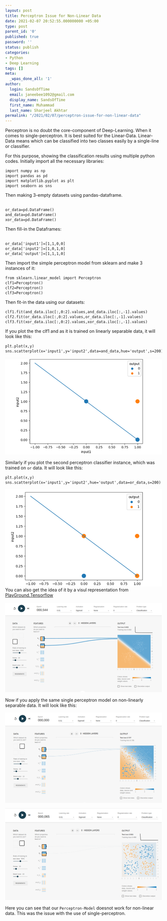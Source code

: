 ```yaml
---
layout: post
title: Perceptron Issue for Non-Linear Data
date: 2021-02-07 20:52:55.000000000 +05:00
type: post
parent_id: '0'
published: true
password: ''
status: publish
categories:
- Python
- Deep Learning
tags: []
meta:
  _wpas_done_all: '1'
author:
  login: SandsOfTime
  email: janeebee1092@gmail.com
  display_name: SandsOfTime
  first_name: Muhammad
  last_name: Sharjeel Akhtar
permalink: "/2021/02/07/perceptron-issue-for-non-linear-data"
---
```

Perceptron is no doubt the core-component of Deep-Learning. When it comes to single-perceptron. It is best suited for the Linear-Data. Linear-Data means which can be classified into two classes easily by a single-line or classifier. 

For this purpose, showing the classification results using multiple python codes. Initially import all the necessary libraries:

```
import numpy as np
import pandas as pd
import matplotlib.pyplot as plt
import seaborn as sns 

```
Then making 3-empty datasets using pandas-dataframe.
```

or_data=pd.DataFrame()
and_data=pd.DataFrame()
xor_data=pd.DataFrame()
```

Then fill-in the Dataframes:
```

or_data['input1']=[1,1,0,0]
or_data['input2']=[1,0,1,0]
or_data['output']=[1,1,1,0]
```

Then import the simple perceptron model from sklearn and make 3 instances of it:

```
from sklearn.linear_model import Perceptron
clf1=Perceptron()
clf2=Perceptron()
clf3=Perceptron()
```
Then fit-in the data using our datasets:

```
clf1.fit(and_data.iloc[:,0:2].values,and_data.iloc[:,-1].values)
clf2.fit(or_data.iloc[:,0:2].values,or_data.iloc[:,-1].values)
clf3.fit(xor_data.iloc[:,0:2].values,xor_data.iloc[:,-1].values)
```

If you plot the the clf1 and as it is trained on linearly separable data, it will look like this:

```
plt.plot(x,y)
sns.scatterplot(x='input1',y='input2',data=and_data,hue='output',s=200)
```

<!-- ![A test image](/assets/images/clt/image.png) -->
![Perceptron on linear-data image](/assets/images/clt/perceptron-for-non-linear-data/perceptron-linear-data1.png)

Similarly if you plot the second perceptron classifier instance, which was trained on ```or``` data. It will look like this:

```
plt.plot(x,y)
sns.scatterplot(x='input1',y='input2',hue='output',data=or_data,s=200)
```

![Perceptron on linear-data OR image](/assets/images/clt/perceptron-for-non-linear-data/perceptron-linear-data2.png)
You can also get the idea of it by a visul representation from [PlayGround.Tensorflow](https://playground.tensorflow.org/#activation=sigmoid&batchSize=10&dataset=gauss&regDataset=reg-plane&learningRate=0.01&regularizationRate=0&noise=10&networkShape=&seed=0.71127&showTestData=false&discretize=false&percTrainData=50&x=true&y=true&xTimesY=false&xSquared=false&ySquared=false&cosX=false&sinX=false&cosY=false&sinY=false&collectStats=false&problem=classification&initZero=false&hideText=false)

![playgroundtensorflow](/assets/images/clt/perceptron-for-non-linear-data/playgrountensorflow.png)

Now if you apply the same single perceptron model on non-linearly separable data. It will look like this:

![Perceptron-non-linear-issue](/assets/images/clt/perceptron-for-non-linear-data/perceptron-non-linear-data3.png)

![Per-non-linear-issue-2nd-image](/assets/images/clt/perceptron-for-non-linear-data/perceptron-linear-data4.png)

Here you can see that our `Perceptron-Model` doesnot work for non-linear data. This was the issue with the use of single-perceptron.